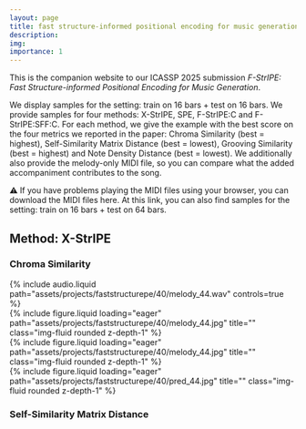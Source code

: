 ```yaml
---
layout: page
title: fast structure-informed positional encoding for music generation
description:
img:
importance: 1
---
```


This is the companion website to our ICASSP 2025
submission _F-StrIPE: Fast Structure-informed Positional Encoding for Music Generation_.

We display samples for the setting: train on 16 bars + test on 16 bars.
We provide samples for four methods: X-StrIPE, SPE, F-StrIPE:C and F-StrIPE:SFF:C.
For each method, we give the example with the best score on the four metrics we reported in the paper:
Chroma Similarity (best = highest), Self-Similarity Matrix Distance (best = lowest), Grooving Similarity (best = highest) and Note Density Distance (best = lowest).
We additionally also provide the melody-only MIDI file, so you can compare what the added accompaniment contributes to the song.

⚠️ If you have problems playing the MIDI files using your browser, you can download the MIDI files here.
At this link, you can also find samples for the setting: train on 16 bars + test on 64 bars.

## Method: X-StrIPE

### Chroma Similarity

<div class="row">
    <div class="col-12 col-md-4 mt-3 mt-md-0">
        {% include audio.liquid path="assets/projects/faststructurepe/40/melody_44.wav" controls=true %}
    </div>
    <div class="col-12 col-md-4 mt-3 mt-md-0">
        {% include figure.liquid loading="eager" path="assets/projects/faststructurepe/40/melody_44.jpg" title="" class="img-fluid rounded z-depth-1" %}
    </div>
</div>

<div class="row">
    <div class="col">
        {% include figure.liquid loading="eager" path="assets/projects/faststructurepe/40/melody_44.jpg" title="" class="img-fluid rounded z-depth-1" %}
    </div>
    <div class="col">
        {% include figure.liquid loading="eager" path="assets/projects/faststructurepe/40/pred_44.jpg" title="" class="img-fluid rounded z-depth-1" %}
    </div>
</div>

### Self-Similarity Matrix Distance